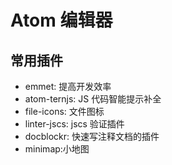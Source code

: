 # Atom 编辑器

## 常用插件

- emmet: 提高开发效率
- atom-ternjs: JS 代码智能提示补全
- file-icons: 文件图标
- linter-jscs: jscs 验证插件
- docblockr: 快速写注释文档的插件
- minimap:小地图
